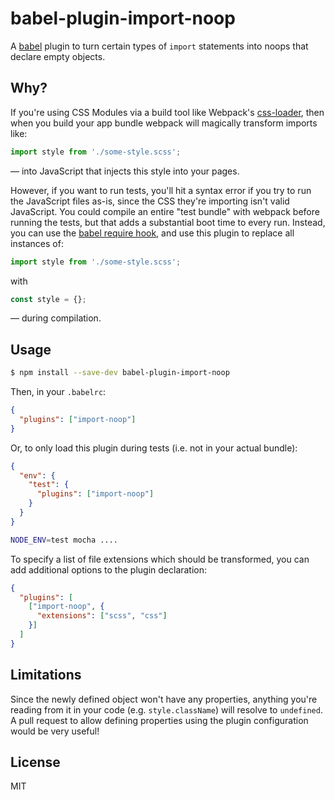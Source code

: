 # babel-plugin-import-noop

A [babel](https://babeljs.io/) plugin to turn certain types of `import`
statements into noops that declare empty objects.

## Why?

If you're using CSS Modules via a build tool like Webpack's
[css-loader](https://github.com/webpack/css-loader), then when you build your
app bundle webpack will magically transform imports like:

```javascript
import style from './some-style.scss';
```

— into JavaScript that injects this style into your pages.

However, if you want to run tests, you'll hit a syntax error if you try to run
the JavaScript files as-is, since the CSS they're importing isn't valid
JavaScript.
You could compile an entire "test bundle" with webpack before running the tests,
but that adds a substantial boot time to every run. Instead, you can use the
[babel require hook](https://babeljs.io/docs/usage/require/), and use this
plugin to replace all instances of:

```javascript
import style from './some-style.scss';
```
with
```javascript
const style = {};
```
— during compilation.

## Usage

```bash
$ npm install --save-dev babel-plugin-import-noop
```

Then, in your `.babelrc`:
```json
{
  "plugins": ["import-noop"]
}
```

Or, to only load this plugin during tests (i.e. not in your actual bundle):
```json
{
  "env": {
    "test": {
      "plugins": ["import-noop"]
    }
  }
}
```
```bash
NODE_ENV=test mocha ....
```

To specify a list of file extensions which should be transformed, you can add
additional options to the plugin declaration:
```json
{
  "plugins": [
    ["import-noop", {
      "extensions": ["scss", "css"]
    }]
  ]
}
```

## Limitations

Since the newly defined object won't have any properties, anything you're
reading from it in your code (e.g. `style.className`) will resolve to
`undefined`. A pull request to allow defining properties using the plugin
configuration would be very useful!

## License

MIT
